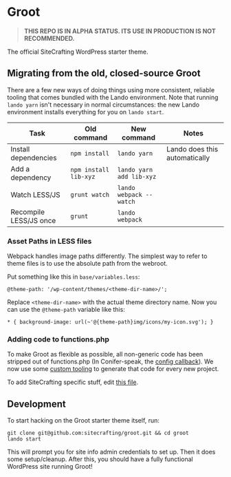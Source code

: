 # Groot

> **THIS REPO IS IN ALPHA STATUS. ITS USE IN PRODUCTION IS NOT RECOMMENDED.**

The official SiteCrafting WordPress starter theme.

## Migrating from the old, closed-source Groot

There are a few new ways of doing things using more consistent, reliable tooling that comes bundled with the Lando environment. Note that running `lando yarn` isn't necessary in normal circumstances: the new Lando environment installs everything for you on `lando start`.

| Task                   | Old command           | New command              | Notes                         |
| ---------------------- | --------------------- | ------------------------ | ----------------------------- |
| Install dependencies   | `npm install`         | `lando yarn`             | Lando does this automatically |
| Add a dependency       | `npm install lib-xyz` | `lando yarn add lib-xyz` |                               |
| Watch LESS/JS          | `grunt watch`         | `lando webpack --watch`  |                               |
| Recompile LESS/JS once | `grunt`               | `lando webpack`          |                               |

### Asset Paths in LESS files

Webpack handles image paths differently. The simplest way to refer to theme files is to use the absolute path from the webroot.

Put something like this in `base/variables.less`:

```less
@theme-path: '/wp-content/themes/<theme-dir-name>/';
```

Replace `<theme-dir-name>` with the actual theme directory name. Now you can use the `@theme-path` variable like this:

```less
* { background-image: url(~'@{theme-path}img/icons/my-icon.svg'); }
```

### Adding code to functions.php

To make Groot as flexible as possible, all non-generic code has been stripped out of functions.php (In Conifer-speak, the [config callback](https://coniferplug.in/glossary#config-callback)). We now use some [custom tooling](https://github.com/sitecrafting/wp-cli-scaffold-groot-command) to generate that code for every new project.

To add SiteCrafting specific stuff, edit [this file](https://bitbucket.org/sitecrafting/wordpress/src/master/config_callback.inc).

## Development

To start hacking on the Groot starter theme itself, run:

```
git clone git@github.com:sitecrafting/groot.git && cd groot
lando start
```

This will prompt you for site info admin credentials to set up. Then it does some setup/cleanup. After this, you should have a fully functional WordPress site running Groot!
